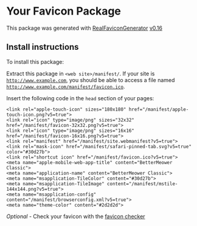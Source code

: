 # Your Favicon Package

This package was generated with [RealFaviconGenerator](https://realfavicongenerator.net/) [v0.16](https://realfavicongenerator.net/change_log#v0.16)

## Install instructions

To install this package:

Extract this package in <code>&lt;web site&gt;/manifest/</code>. If your site is <code>http://www.example.com</code>, you should be able to access a file named <code>http://www.example.com/manifest/favicon.ico</code>.

Insert the following code in the `head` section of your pages:

    <link rel="apple-touch-icon" sizes="180x180" href="/manifest/apple-touch-icon.png?v5=true">
    <link rel="icon" type="image/png" sizes="32x32" href="/manifest/favicon-32x32.png?v5=true">
    <link rel="icon" type="image/png" sizes="16x16" href="/manifest/favicon-16x16.png?v5=true">
    <link rel="manifest" href="/manifest/site.webmanifest?v5=true">
    <link rel="mask-icon" href="/manifest/safari-pinned-tab.svg?v5=true" color="#30d27b">
    <link rel="shortcut icon" href="/manifest/favicon.ico?v5=true">
    <meta name="apple-mobile-web-app-title" content="BetterMeower Classic">
    <meta name="application-name" content="BetterMeower Classic">
    <meta name="msapplication-TileColor" content="#30d27b">
    <meta name="msapplication-TileImage" content="/manifest/mstile-144x144.png?v5=true">
    <meta name="msapplication-config" content="/manifest/browserconfig.xml?v5=true">
    <meta name="theme-color" content="#2d2d2d">

*Optional* - Check your favicon with the [favicon checker](https://realfavicongenerator.net/favicon_checker)